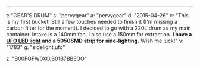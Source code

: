 ---
t: "GEAR'S DRUM"
s: "pervygear"
a: "pervygear"
d: "2015-04-26"
c: "This is my first bucket! Still a few touches needed to finish it (I'm missing a carbon filter for the moment). I decided to go with a 220L drum as my main container. Intake is a 140mm fan, I also use a 150mm for extraction. <strong>I have a <a href='https://amzn.to/36NO5zr'>UFO LED light</a> and a 5050SMD strip for side-lighting.</strong> Wish me luck!"
v: "1783"
g: "sidelight,ufo"

z: "B00FGFW0XO,B01B7BBEGO"
